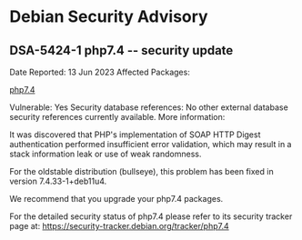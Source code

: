 
Debian Security Advisory
========================


DSA-5424-1 php7.4 -- security update
------------------------------------



Date Reported:
13 Jun 2023
Affected Packages:

[php7.4](https://packages.debian.org/src:php7.4)

Vulnerable:
Yes
Security database references:
No other external database security references currently available.
More information:

It was discovered that PHP's implementation of SOAP HTTP Digest
authentication performed insufficient error validation, which may result
in a stack information leak or use of weak randomness.


For the oldstable distribution (bullseye), this problem has been fixed
in version 7.4.33-1+deb11u4.


We recommend that you upgrade your php7.4 packages.


For the detailed security status of php7.4 please refer to
its security tracker page at:
<https://security-tracker.debian.org/tracker/php7.4>





